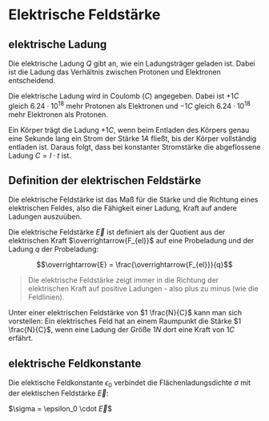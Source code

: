 # Elektrische Feldstärke

## elektrische Ladung

Die elektrische Ladung $Q$ gibt an, wie ein Ladungsträger geladen ist. Dabei ist die Ladung das Verhältnis zwischen Protonen und Elektronen entscheidend.

Die elektrische Ladung wird in Coulomb ($C$) angegeben. Dabei ist $+1 C$ gleich $6.24 \cdot 10^{18}$ mehr Protonen als Elektronen und $-1 C$ gleich $6.24 \cdot 10^{18}$ mehr Elektronen als Protonen.

Ein Körper trägt die Ladung $+1 C$, wenn beim Entladen des Körpers genau eine Sekunde lang ein Strom der Stärke $1 A$ fließt, bis der Körper vollständig entladen ist. Daraus folgt, dass bei konstanter Stromstärke die abgeflossene Ladung $C = I \cdot t$ ist.

## Definition der elektrischen Feldstärke

Die elektrische Feldstärke ist das Maß für die Stärke und die Richtung eines elektrischen Feldes, also die Fähigkeit einer Ladung, Kraft auf andere Ladungen auszuüben.

Die elektrische Feldstärke $\overrightarrow{E}$ ist definiert als der Quotient aus der elektrischen Kraft $\overrightarrow{F_{el}}$ auf eine Probeladung und der Ladung $q$ der Probeladung:

$$\overrightarrow{E} = \frac{\overrightarrow{F_{el}}}{q}$$

> Die elektrische Feldstärke zeigt immer in die Richtung der elektrischen Kraft auf positive Ladungen - also plus zu minus (wie die Feldlinien).

Unter einer elektrischen Feldstärke von $1 \frac{N}{C}$ kann man sich vorstellen: Ein elektrisches Feld hat an einem Raumpunkt die Stärke $1 \frac{N}{C}$, wenn eine Ladung der Größe $1 N$ dort eine Kraft von $1 C$ erfährt.

## elektrische Feldkonstante

Die elektische Feldkonstante $\epsilon_0$ verbindet die Flächenladungsdichte $\sigma$ mit der elektischen Feldstärke $\overrightarrow{E}$:

$\sigma = \epsilon_0 \cdot $\overrightarrow{E}$$
